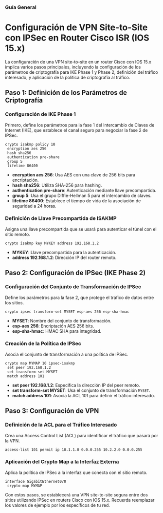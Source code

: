 ###  Guía General


# Configuración de VPN Site-to-Site con IPSec en Router Cisco ISR (IOS 15.x)

La configuración de una VPN site-to-site en un router Cisco con IOS 15.x implica varios pasos principales, incluyendo la configuración de los parámetros de criptografía para IKE Phase 1 y Phase 2, definición del tráfico interesado, y aplicación de la política de criptografía al tráfico.

## Paso 1: Definición de los Parámetros de Criptografía

### Configuración de IKE Phase 1

Primero, define los parámetros para la fase 1 del Intercambio de Claves de Internet (IKE), que establece el canal seguro para negociar la fase 2 de IPSec.

```plaintext
crypto isakmp policy 10
 encryption aes 256
 hash sha256
 authentication pre-share
 group 5
 lifetime 86400
```

- **encryption aes 256**: Usa AES con una clave de 256 bits para encriptación.
- **hash sha256**: Utiliza SHA-256 para hashing.
- **authentication pre-share**: Autenticación mediante llave precompartida.
- **group 5**: Usa el grupo Diffie-Hellman 5 para el intercambio de claves.
- **lifetime 86400**: Establece el tiempo de vida de la asociación de seguridad a 24 horas.

### Definición de Llave Precompartida de ISAKMP

Asigna una llave precompartida que se usará para autenticar el túnel con el sitio remoto.

```plaintext
crypto isakmp key MYKEY address 192.168.1.2
```

- **MYKEY**: Llave precompartida para la autenticación.
- **address 192.168.1.2**: Dirección IP del router remoto.

## Paso 2: Configuración de IPSec (IKE Phase 2)

### Configuración del Conjunto de Transformación de IPSec

Define los parámetros para la fase 2, que protege el tráfico de datos entre los sitios.

```plaintext
crypto ipsec transform-set MYSET esp-aes 256 esp-sha-hmac 
```

- **MYSET**: Nombre del conjunto de transformación.
- **esp-aes 256**: Encriptación AES 256 bits.
- **esp-sha-hmac**: HMAC SHA para integridad.

### Creación de la Política de IPSec

Asocia el conjunto de transformación a una política de IPSec.

```plaintext
crypto map MYMAP 10 ipsec-isakmp
 set peer 192.168.1.2
 set transform-set MYSET
 match address 101
```

- **set peer 192.168.1.2**: Especifica la dirección IP del peer remoto.
- **set transform-set MYSET**: Usa el conjunto de transformación `MYSET`.
- **match address 101**: Asocia la ACL 101 para definir el tráfico interesado.

## Paso 3: Configuración de VPN

### Definición de la ACL para el Tráfico Interesado

Crea una Access Control List (ACL) para identificar el tráfico que pasará por la VPN.

```plaintext
access-list 101 permit ip 10.1.1.0 0.0.0.255 10.2.2.0 0.0.0.255
```

### Aplicación del Crypto Map a la Interfaz Externa

Aplica la política de IPSec a la interfaz que conecta con el sitio remoto.

```plaintext
interface GigabitEthernet0/0
 crypto map MYMAP
```

Con estos pasos, se establecerá una VPN site-to-site segura entre dos sitios utilizando IPSec en routers Cisco con IOS 15.x. Recuerda reemplazar los valores de ejemplo por los específicos de tu red.
```
